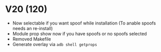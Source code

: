 # V20 (120)

- Now selectable if you want spoof while installation (To anable spoofs needs an re-install)
- Module prop show now if you have spoofs or no spoofs selected
- Removed Makefile
- Generate overlay via `adb shell getprops`